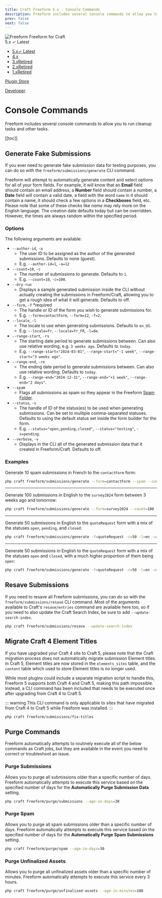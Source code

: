 ```yaml
---
title: Craft Freeform 5.x - Console Commands
description: Freeform includes several console commands to allow you to run cleanup tasks and other tasks.
prev: false
next: false
---
```


<meta property="og:image" content="https://docs.solspace.com/extras/social/craft/freeform/freeform.png" />

<div id="pr-heading">
    <img src="https://docs.solspace.com/extras/icons/products/freeform-icon.png" alt="Freeform" class="pr-image">
    <span class="pr-name">Freeform</span>
    <span class="pr-category">for Craft</span>
    <div class="pr-v-wrapper">
        <div class="pr-v">
            <span class="pr-v-v">5.x</span>
            <span class="pr-v-type pr-latest">✓ Latest</span>
            <span class="pr-v-arrow arrow down"></span>
        </div>
        <ul class="pr-v-list">
            <li><a href="/craft/freeform/v5/">5.x<span class="pr-v-type pr-latest">✓ Latest</span></a></li>
            <li><a href="/craft/freeform/v4/">4.x</a></li>
            <li><a href="/craft/freeform/v3/">3.x<span class="pr-v-type pr-retired">Retired</span></a></li>
            <li><a href="/craft/freeform/v2/">2.x<span class="pr-v-type pr-retired">Retired</span></a></li>
            <li><a href="/craft/freeform/v1/">1.x<span class="pr-v-type pr-retired">Retired</span></a></li>
        </ul>
    </div>
    <div class="pr-buy">
        <a href="https://plugins.craftcms.com/freeform" class="button button-blue"><span class="external-url">Plugin Store</span></a>
    </div>
</div>

<span class="page-section"><a href="/craft/freeform/v5/developer/">Developer</a></span>

# Console Commands

Freeform includes several console commands to allow you to run cleanup tasks and other tasks.


[[toc]]

## Generate Fake Submissions <Badge type="feature" text="5.1.14+" />
If you ever need to generate fake submission data for testing purposes, you can do so with the `freeform/submissions/generate` CLI command.

Freeform will attempt to automatically generate content and select options for all of your form fields. For example, it will know that an **Email** field should contain an email address, a **Number** field should contain a number, a **Date** field will contain a valid date, a field with the word `name` in it should contain a name, it should check a few options in a **Checkboxes** field, etc. Please note that some of these checks like _name_ may rely more on the English language. The creation date defaults today but can be overridden. However, the times are always random within the specified period.

### Options
The following arguments are available:

- `--author-id`, `-a`
    - The user ID to be assigned as the author of the generated submissions. Defaults to none (guest).
    - E.g. `--author-id=1`, `-a=12`
- `--count=10`, `-c`
    - The number of submissions to generate. Defaults to `1`.
    - E.g. `--count=10`, `-c=100`.
- `--dry-run`
    - Displays a sample generated submission inside the CLI without actually creating the submissions in Freeform/Craft, allowing you to get a rough idea of what it will generate. Defaults to off.
- `--form`, `-f` <span class="red">*required</span>
    - The handle or ID of the form you wish to generate submissions for.
    - E.g. `--form=contactForm`, `--form=12`, `-f=2`.
- `--locale`, `-l`
    - The locale to use when generating submissions. Defaults to `en_US`.
    - E.g. `--locale=fr`, `--locale=fr_FR`, `-l=de`.
- `--range-start`, `-rs`
    - The starting date period to generate submissions between. Can also use relative wording, e.g. `3 weeks ago`. Defaults to `today`.
    - E.g. `--range-start="2024-03-01"`, `--range-start="-1 week"`, `--range-start="3 weeks ago"`.
- `--range-end`, `-re`
    - The ending date period to generate submissions between. Can also use relative wording. Defaults to `today`.
    - E.g. `--range-end="2024-12-31"`, `--range-end="+1 week"`, `--range-end="2 days"`.
- `--spam`
    - Flags all submissions as spam so they appear in the Freeform [Spam Folder](../forms/spam-protection/#spam-folder).
- `--status`, `-s`
    - The handle of ID of the status(es) to be used when generating submissions. Can be set to multiple comma-separated statuses. Defaults to using the default status set inside the form builder for the form.
    - E.g. `--status="open,pending,closed"`, `--status="testing"`, `-s=pending`.
- `--verbose`, `-v`
    - Displays in the CLI all of the generated submission data that it created in Freeform/Craft. Defaults to off.

### Examples

Generate 10 spam submissions in French to the `contactForm` form:

``` sh command-line
php craft freeform/submissions/generate --form=contactForm --spam --count=10 --locale=fr
```

---
Generate 100 submissions in English to the `survey2024` form between 3 weeks ago and tomorrow:

``` sh command-line
php craft freeform/submissions/generate --form=survey2024 --count=100 --locale=en --range-start="3 weeks ago" --range-end="tomorrow"
```

---
Generate 50 submissions in English to the `quoteRequest` form with a mix of the statuses `open`, `pending`, and `closed`:

``` sh command-line
php craft freeform/submissions/generate -f=quoteRequest -c=50 -l=en -s="open,pending,closed"
```

---
Generate 50 submissions in English to the `quoteRequest` form with a mix of the statuses `open` and `closed`, with a much higher proportion of them being `open`:

``` sh command-line
php craft freeform/submissions/generate -f=quoteRequest -c=50 -l=en -s="open,open,open,open,closed"
```


## Resave Submissions <Badge type="feature" text="5.1.13+" />
If you need to resave all Freeform submissions, you can do so with the `freeform/submissions/resave` CLI command. Most of the arguments available to Craft's `resave/entries` command are available here too, so if you need to also update the Craft Search Index, be sure to add `--update-search-index`.

``` sh command-line
php craft freeform/submissions/resave --update-search-index
```

## Migrate Craft 4 Element Titles <Badge type="feature" text="5.1.13+" />
If you have upgraded your Craft 4 site to Craft 5, please note that the Craft migration process does not automatically migrate submission Element titles. In Craft 5, Element titles are now stored in the `elements_sites` table, and the `content` table which used to store Element titles is no longer used.

While most plugins could include a separate migration script to handle this, Freeform 5 supports both Craft 4 and Craft 5, making this path impossible. Instead, a CLI command has been included that needs to be executed once after upgrading from Craft 4 to Craft 5.

::: warning
This CLI command is only applicable to sites that have migrated from Craft 4 to Craft 5 while Freeform was installed.
:::

``` sh command-line
php craft freeform/submissions/fix-titles
```


## Purge Commands
Freeform automatically attempts to routinely execute all of the below commands as Craft jobs, but they are available in the event you need to correct or troubleshoot an issue.

### Purge Submissions <Badge type="pro" text="Pro" />
Allows you to purge all submissions older than a specific number of days. Freeform automatically attempts to execute this service based on the specified number of days for the **Automatically Purge Submission Data** setting.

``` sh command-line
php craft freeform/purge/submissions --age-in-days=30
```

### Purge Spam <div class="badge-group"><Badge type="lite" text="Lite" /><Badge type="pro" text="Pro" /></div>
Allows you to purge all spam submissions older than a specific number of days. Freeform automatically attempts to execute this service based on the specified number of days for the **Automatically Purge Spam Submissions** setting.

``` sh command-line
php craft freeform/purge/spam --age-in-days=30
```

### Purge Unfinalized Assets
Allows you to purge all unfinalized assets older than a specific number of minutes. Freeform automatically attempts to execute this service every 3 hours.

``` sh command-line
php craft freeform/purge/unfinalized-assets --age-in-minutes=180
```
